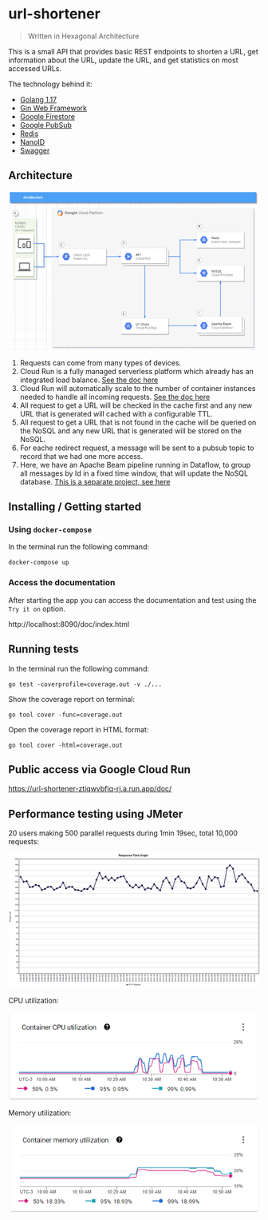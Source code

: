 # url-shortener
> Written in Hexagonal Architecture

This is a small API that provides basic REST endpoints to shorten a URL, get information about the URL, update the URL, and get statistics on most accessed URLs.

The technology behind it: 
* [Golang 1.17](https://golang.org/doc/go1.17)
* [Gin Web Framework](https://gin-gonic.com/docs/)
* [Google Firestore](https://cloud.google.com/firestore)
* [Google PubSub](https://cloud.google.com/pubsub)
* [Redis](https://redis.io/)
* [NanoID](https://github.com/ai/nanoid)
* [Swagger](https://swagger.io/)

## Architecture

![Architecture](doc/arquitecture.png?raw=true "Architecture")

1. Requests can come from many types of devices.
2. Cloud Run is a fully managed serverless platform which already has an integrated load balance. [See the doc here](https://cloud.google.com/run/docs/about-concurrency)
3. Cloud Run will automatically scale to the number of container instances needed to handle all incoming requests. [See the doc here](https://cloud.google.com/run/docs/about-instance-autoscaling)
4. All request to get a URL will be checked in the cache first and any new URL that is generated will cached with a configurable TTL.
5. All request to get a URL that is not found in the cache will be queried on the NoSQL and any new URL that is generated will be stored on the NoSQL.
6. For eache redirect request, a message will be sent to a pubsub topic to record that we had one more access.
7. Here, we have an Apache Beam pipeline running in Dataflow, to group all messages by Id in a fixed time window, that will update the NoSQL database. [This is a separate project, see here](https://github.com/erickhgm/url-shortener-counter)

## Installing / Getting started

### **Using `docker-compose`**

In the terminal run the following command:
```console
docker-compose up
``` 

### **Access the documentation**
After starting the app you can access the documentation and test using the `Try it on` option.

http://localhost:8090/doc/index.html


## Running tests

In the terminal run the following command:

```console
go test -coverprofile=coverage.out -v ./...
```

Show the coverage report on terminal:
```console
go tool cover -func=coverage.out
```

Open the coverage report in HTML format:
```console
go tool cover -html=coverage.out
```

## Public access via Google Cloud Run
https://url-shortener-ztiqwvbfiq-rj.a.run.app/doc/

## Performance testing using JMeter

20 users making 500 parallel requests during 1min 19sec, total 10,000 requests:

![response-time-graph](doc/response-time-graph.png?raw=true "response-time-graph")

CPU utilization:

![cpu-utilization](doc/cpu-utilization.png?raw=true "cpu-utilization")

Memory utilization:

![memory-utilization](doc/memory-utilization.png?raw=true "memory-utilization")

